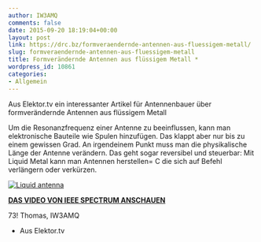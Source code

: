 ```yaml
---
author: IW3AMQ
comments: false
date: 2015-09-20 18:19:04+00:00
layout: post
link: https://drc.bz/formveraendernde-antennen-aus-fluessigem-metall/
slug: formveraendernde-antennen-aus-fluessigem-metall
title: Formverändernde Antennen aus flüssigem Metall *
wordpress_id: 10861
categories:
- Allgemein
---
```


Aus Elektor.tv ein interessanter Artikel für Antennenbauer über formverändernde Antennen aus flüssigem Metall

Um die Resonanzfrequenz einer Antenne zu beeinflussen, kann man elektronische Bauteile wie Spulen hinzufügen. Das klappt aber nur bis zu einem gewissen Grad. An irgendeinem Punkt muss man die physikalische Länge der Antenne verändern. Das geht sogar reversibel und steuerbar: Mit Liquid Metal kann man Antennen herstellen= C die sich auf Befehl verlängern oder verkürzen.

[![Liquid antenna](https://drc.bz/wp-content/uploads/2015/09/Liquid-antenna-300x173.jpg)](https://drc.bz/wp-content/uploads/2015/09/Liquid-antenna.jpg)

[**DAS VIDEO VON IEEE SPECTRUM ANSCHAUEN**](http://elektor.us8.list-manage1.com/track/click?u=4ecb620f8ed264d1d84aa0981&id=97cff0082a&e=144dcc80c2)

73! Thomas, IW3AMQ

* Aus Elektor.tv
